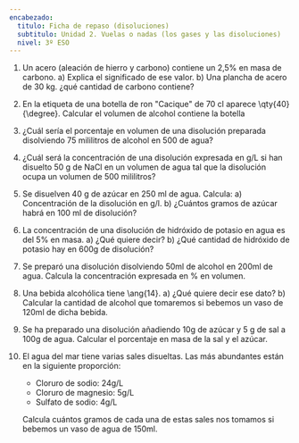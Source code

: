 ```yaml
---
encabezado:
  titulo: Ficha de repaso (disoluciones)
  subtitulo: Unidad 2. Vuelas o nadas (los gases y las disoluciones)
  nivel: 3º ESO
---
```


1.  Un acero (aleación de hierro y carbono) contiene un 2,5% en masa de carbono.
    a)  Explica el significado de ese valor.
    b)  Una plancha de acero de 30 kg. ¿qué cantidad de carbono contiene?

2.  En la etiqueta de una botella de ron "Cacique" de 70 cl aparece
    \qty{40}{\degree}. Calcular el volumen de alcohol contiene la botella

3.  ¿Cuál sería el porcentaje en volumen de una disolución preparada
    disolviendo 75 mililitros de alcohol en 500 de agua?

4.  ¿Cuál será la concentración de una disolución expresada en g/L si
    han disuelto 50 g de NaCl en un volumen de agua tal que la disolución
    ocupa un volumen de 500 mililitros?

1.  Se disuelven 40 g de azúcar en 250 ml de agua. Calcula:
    a)  Concentración de la disolución en g/l.
    b)  ¿Cuántos gramos de azúcar habrá en 100 ml de disolución?

6.  La concentración de una disolución de hidróxido de potasio en agua
    es del 5% en masa.
    a)  ¿Qué quiere decir?
    b)  ¿Qué cantidad de hidróxido de potasio hay en 600g de disolución?

7.  Se preparó una disolución disolviendo 50ml de alcohol en 200ml de
    agua. Calcula la concentración expresada en % en volumen.

8.  Una bebida alcohólica tiene \ang{14}.
    a)  ¿Qué quiere decir ese dato?
    b)  Calcular la cantidad de alcohol que tomaremos si bebemos un vaso de
        120ml de dicha bebida.

9.  Se ha preparado una disolución añadiendo 10g de azúcar y 5 g de sal
    a 100g de agua. Calcular el porcentaje en masa de la sal y el azúcar.

10. El agua del mar tiene varias sales disueltas. Las más abundantes
    están en la siguiente proporción:

    -   Cloruro de sodio: 24g/L
    -   Cloruro de magnesio: 5g/L
    -   Sulfato de sodio: 4g/L

    Calcula cuántos gramos de cada una de estas sales nos tomamos si bebemos
    un vaso de agua de 150ml.
